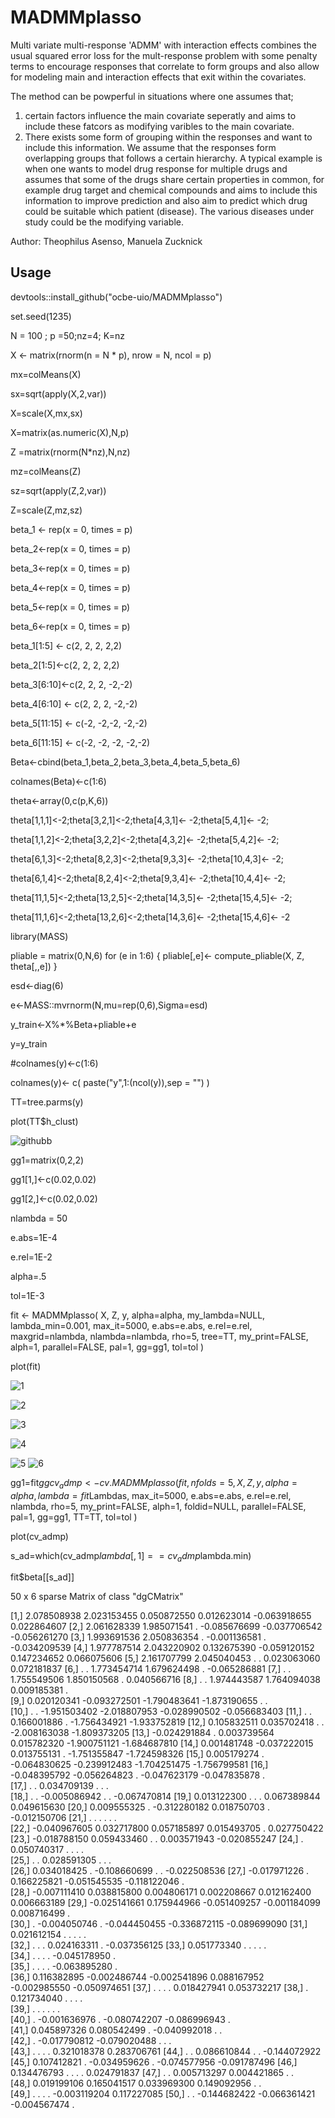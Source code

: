 # MADMMplasso

Multi variate multi-response 'ADMM' with interaction effects combines the usual squared error loss for the mult-response problem with some penalty terms  to encourage responses that correlate to form groups and also allow for modeling main and interaction effects that exit within the covariates. 

The method can be powperful in situations where one assumes that;
1.	certain factors influence the main covariate seperatly and aims to include these fatcors as modifying varibles to the main covariate. 
2.	There exists some form of grouping within the responses and want to include this information. We assume that the responses form overlapping groups that follows a certain hierarchy. 
A typical example is when one wants to model drug response for multiple drugs and assumes that some of the drugs share certain properties in common, for example drug target and chemical compounds and aims to include this information to improve prediction and also aim to predict which drug could be suitable which patient (disease). The various diseases under study could be the modifying variable. 








Author: Theophilus Asenso, Manuela Zucknick


## Usage

devtools::install_github("ocbe-uio/MADMMplasso")


set.seed(1235)

N = 100 ; p =50;nz=4; K=nz

X <- matrix(rnorm(n = N * p), nrow = N, ncol = p)

mx=colMeans(X)

sx=sqrt(apply(X,2,var))

X=scale(X,mx,sx)

X=matrix(as.numeric(X),N,p)

Z =matrix(rnorm(N*nz),N,nz)

mz=colMeans(Z)

sz=sqrt(apply(Z,2,var))

Z=scale(Z,mz,sz)

beta_1 <- rep(x = 0, times = p)

beta_2<-rep(x = 0, times = p)

beta_3<-rep(x = 0, times = p)

beta_4<-rep(x = 0, times = p)

beta_5<-rep(x = 0, times = p)

beta_6<-rep(x = 0, times = p)




beta_1[1:5] <- c(2, 2, 2, 2,2)

beta_2[1:5]<-c(2, 2, 2, 2,2)

beta_3[6:10]<-c(2, 2, 2, -2,-2)

beta_4[6:10] <- c(2, 2, 2, -2,-2)

beta_5[11:15] <- c(-2,  -2,-2, -2,-2)

beta_6[11:15] <- c(-2, -2, -2, -2,-2)

Beta<-cbind(beta_1,beta_2,beta_3,beta_4,beta_5,beta_6)

colnames(Beta)<-c(1:6)


theta<-array(0,c(p,K,6))

theta[1,1,1]<-2;theta[3,2,1]<-2;theta[4,3,1]<- -2;theta[5,4,1]<- -2;

theta[1,1,2]<-2;theta[3,2,2]<-2;theta[4,3,2]<- -2;theta[5,4,2]<- -2;

theta[6,1,3]<-2;theta[8,2,3]<-2;theta[9,3,3]<- -2;theta[10,4,3]<- -2;

theta[6,1,4]<-2;theta[8,2,4]<-2;theta[9,3,4]<- -2;theta[10,4,4]<- -2;

theta[11,1,5]<-2;theta[13,2,5]<-2;theta[14,3,5]<- -2;theta[15,4,5]<- -2;

theta[11,1,6]<-2;theta[13,2,6]<-2;theta[14,3,6]<- -2;theta[15,4,6]<- -2

library(MASS)

pliable = matrix(0,N,6)
for (e in 1:6) {
  pliable[,e]<-	compute_pliable(X, Z, theta[,,e])
}

esd<-diag(6)

e<-MASS::mvrnorm(N,mu=rep(0,6),Sigma=esd)

y_train<-X%*%Beta+pliable+e

y=y_train

#colnames(y)<-c(1:6)

colnames(y)<- c( paste("y",1:(ncol(y)),sep = "") )

TT=tree.parms(y)

plot(TT$h_clust)



![githubb](https://github.com/ocbe-uio/MADMMplasso/assets/85598983/1a843b46-7154-405c-8db6-cec5b7a0982d)


gg1=matrix(0,2,2)


gg1[1,]<-c(0.02,0.02)

gg1[2,]<-c(0.02,0.02)

nlambda = 50

e.abs=1E-4

e.rel=1E-2

alpha=.5

tol=1E-3


fit <- MADMMplasso(
  X, Z, y, alpha=alpha, my_lambda=NULL,
  lambda_min=0.001, max_it=5000, e.abs=e.abs, e.rel=e.rel, maxgrid=nlambda,
  nlambda=nlambda, rho=5, tree=TT, my_print=FALSE, alph=1, parallel=FALSE,
  pal=1, gg=gg1, tol=tol
)


plot(fit)



![1](https://github.com/ocbe-uio/MADMMplasso/assets/85598983/dbf999bb-d07a-47ff-9a6d-b9ab8cc81dcd)



![2](https://github.com/ocbe-uio/MADMMplasso/assets/85598983/b28f4d07-b634-40be-b303-0335304e1f37)


![3](https://github.com/ocbe-uio/MADMMplasso/assets/85598983/c56e02a8-bff6-4bd7-9e51-6d8fabe5b384)


![4](https://github.com/ocbe-uio/MADMMplasso/assets/85598983/bbdc715a-33bf-4ae9-84c2-cb1852deb860)

![5](https://github.com/ocbe-uio/MADMMplasso/assets/85598983/ff78e14a-00af-4afb-82a2-8b538349b04a)
![6](https://github.com/ocbe-uio/MADMMplasso/assets/85598983/81b87875-511c-4239-ac9d-37c2218688b3)






gg1=fit$gg
cv_admp <- cv.MADMMplasso(
  fit, nfolds=5, X, Z, y, alpha=alpha, lambda=fit$Lambdas, max_it=5000,
  e.abs=e.abs, e.rel=e.rel, nlambda, rho=5, my_print=FALSE, alph=1,
  foldid=NULL, parallel=FALSE, pal=1, gg=gg1, TT=TT, tol=tol
)


plot(cv_admp)






s_ad=which(cv_admp$lambda[,1]==cv_admp$lambda.min)



fit$beta[[s_ad]]


50 x 6 sparse Matrix of class "dgCMatrix"
                                                                                   
 [1,]  2.078508938  2.023153455  0.050872550  0.012623014 -0.063918655  0.022864607
 [2,]  2.061628339  1.985071541  .           -0.085676699 -0.037706542 -0.056261270
 [3,]  1.993691536  2.050836354  .           -0.001136581  .           -0.034209539
 [4,]  1.977787514  2.043220902  0.132675390 -0.059120152  0.147234652  0.066075606
 [5,]  2.161707799  2.045040453  .            .            0.023063060  0.072181837
 [6,]  .            .            1.773454714  1.679624498  .           -0.065286881
 [7,]  .            .            1.755549506  1.850150568  .            0.040566716
 [8,]  .            .            1.974443587  1.764094038  0.009185381  .          
 [9,]  0.020120341 -0.093272501 -1.790483641 -1.873190655  .            .          
[10,]  .            .           -1.951503402 -2.018807953 -0.028990502 -0.056683403
[11,]  .            .            0.166001886  .           -1.756434921 -1.933752819
[12,]  0.105832511  0.035702418  .            .           -2.008163038 -1.809373205
[13,] -0.024291884  .            0.003739564  0.015782320 -1.900751121 -1.684687810
[14,]  0.001481748 -0.037222015  0.013755131  .           -1.751355847 -1.724598326
[15,]  0.005179274  .           -0.064830625 -0.239912483 -1.704251475 -1.756799581
[16,] -0.048395792 -0.056264823  .           -0.047623179 -0.047835878  .          
[17,]  .            .            0.034709139  .            .            .          
[18,]  .            .           -0.005086942  .            .           -0.067470814
[19,]  0.013122300  .            .            .            0.067389844  0.049615630
[20,]  0.009555325  .           -0.312280182  0.018750703  .           -0.012150706
[21,]  .            .            .            .            .            .          
[22,] -0.040967605  0.032717800  0.057185897  0.015493705  .            0.027750422
[23,] -0.018788150  0.059433460  .            .            0.003571943 -0.020855247
[24,]  .            0.050740317  .            .            .            .          
[25,]  .            .            0.028591305  .            .            .          
[26,]  0.034018425  .           -0.108660699  .            .           -0.022508536
[27,] -0.017971226  .            0.166225821 -0.051545535 -0.118122046  .          
[28,] -0.007111410  0.038815800  0.004806171  0.002208667  0.012162400  0.006663189
[29,] -0.025141661  0.175944966 -0.051409257 -0.001184099  0.008716499  .          
[30,]  .           -0.004050746  .           -0.044450455 -0.336872115 -0.089699090
[31,]  0.021612154  .            .            .            .            .          
[32,]  .            .            .            0.024163311  .           -0.037356125
[33,]  0.051773340  .            .            .            .            .          
[34,]  .            .            .            .           -0.045178950  .          
[35,]  .            .            .            .           -0.063895280  .          
[36,]  0.116382895 -0.002486744 -0.002541896  0.088167952 -0.002985550 -0.050974651
[37,]  .            .            .            .            0.018427941  0.053732217
[38,]  .            0.121734040  .            .            .            .          
[39,]  .            .            .            .            .            .          
[40,]  .           -0.001636976  .           -0.080742207 -0.086996943  .          
[41,]  0.045897326  0.080542499  .           -0.040992018  .            .          
[42,]  .           -0.017790812 -0.079020488  .            .            .          
[43,]  .            .            .            .            0.321018378  0.283706761
[44,]  .            .            0.086610844  .            .           -0.144072922
[45,]  0.107412821  .           -0.034959626  .           -0.074577956 -0.091787496
[46,]  0.134476793  .            .            .            .            0.024791837
[47,]  .            .            0.005713297  0.004421865  .            .          
[48,]  0.019199106  0.165041517  0.033969300  0.149092956  .            .          
[49,]  .            .            .            .           -0.003119204  0.117227085
[50,]  .            .           -0.144682422 -0.066361421 -0.004567474  .          
